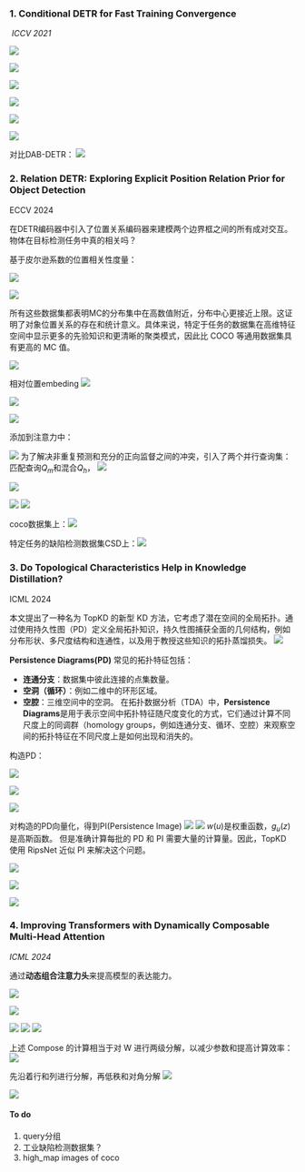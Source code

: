 ### 1. Conditional DETR for Fast Training Convergence
 *ICCV 2021*

![](https://cdn.jsdelivr.net/gh/Kled-Skaarl/Picturebed@master/notes/20241013201710.png)

![](https://cdn.jsdelivr.net/gh/Kled-Skaarl/Picturebed@master/notes/20241013201824.png)

![](https://cdn.jsdelivr.net/gh/Kled-Skaarl/Picturebed@master/notes/20241013202720.png)

![](https://cdn.jsdelivr.net/gh/Kled-Skaarl/Picturebed@master/notes/20241013202930.png)

![](https://cdn.jsdelivr.net/gh/Kled-Skaarl/Picturebed@master/notes/20241013203007.png)

![](https://cdn.jsdelivr.net/gh/Kled-Skaarl/Picturebed@master/notes/20241013203121.png)

对比DAB-DETR：
![](https://cdn.jsdelivr.net/gh/Kled-Skaarl/Picturebed@master/notes/20241013203343.png)

### 2. Relation DETR: Exploring Explicit Position Relation Prior for Object Detection
ECCV 2024

在DETR编码器中引入了位置关系编码器来建模两个边界框之间的所有成对交互。
物体在目标检测任务中真的相关吗？

基于皮尔逊系数的位置相关性度量：

![](https://cdn.jsdelivr.net/gh/Kled-Skaarl/Picturebed@master/notes/20241016200615.png)

![](https://cdn.jsdelivr.net/gh/Kled-Skaarl/Picturebed@master/notes/20241016200849.png)

所有这些数据集都表明MC的分布集中在高数值附近，分布中心更接近上限。这证明了对象位置关系的存在和统计意义。具体来说，特定于任务的数据集在高维特征空间中显示更多的先验知识和更清晰的聚类模式，因此比 COCO 等通用数据集具有更高的 MC 值。

![](https://cdn.jsdelivr.net/gh/Kled-Skaarl/Picturebed@master/notes/20241016201018.png)

相对位置embeding
![](https://cdn.jsdelivr.net/gh/Kled-Skaarl/Picturebed@master/notes/20241016201246.png)

![](https://cdn.jsdelivr.net/gh/Kled-Skaarl/Picturebed@master/notes/20241016201310.png)

![](https://cdn.jsdelivr.net/gh/Kled-Skaarl/Picturebed@master/notes/20241016201324.png)

添加到注意力中：

![](https://cdn.jsdelivr.net/gh/Kled-Skaarl/Picturebed@master/notes/20241016201556.png)
为了解决非重复预测和充分的正向监督之间的冲突，引入了两个并行查询集：匹配查询$Q_m$和混合$Q_h$，
![](https://cdn.jsdelivr.net/gh/Kled-Skaarl/Picturebed@master/notes/20241016202220.png)

![](https://cdn.jsdelivr.net/gh/Kled-Skaarl/Picturebed@master/notes/20241016202337.png)

![](https://cdn.jsdelivr.net/gh/Kled-Skaarl/Picturebed@master/notes/20241016202415.png)
![](https://cdn.jsdelivr.net/gh/Kled-Skaarl/Picturebed@master/notes/20241016202440.png)

coco数据集上：![](https://cdn.jsdelivr.net/gh/Kled-Skaarl/Picturebed@master/notes/20241016202527.png)

特定任务的缺陷检测数据集CSD上：![](https://cdn.jsdelivr.net/gh/Kled-Skaarl/Picturebed@master/notes/20241016202647.png)

### 3. Do Topological Characteristics Help in Knowledge Distillation?
ICML 2024

本文提出了一种名为 TopKD 的新型 KD 方法，它考虑了潜在空间的全局拓扑。通过使用持久性图（PD）定义全局拓扑知识，持久性图捕获全面的几何结构，例如分布形状、多尺度结构和连通性，以及用于教授这些知识的拓扑蒸馏损失。
![](https://cdn.jsdelivr.net/gh/Kled-Skaarl/Picturebed@master/notes/20241015215415.png)

**Persistence Diagrams(PD)**
常见的拓扑特征包括：
- **连通分支**：数据集中彼此连接的点集数量。
- **空洞（循环）**：例如二维中的环形区域。
- **空腔**：三维空间中的空洞。
在拓扑数据分析（TDA）中，**Persistence Diagrams**是用于表示空间中拓扑特征随尺度变化的方式，它们通过计算不同尺度上的同调群（homology groups，例如连通分支、循环、空腔）来观察空间的拓扑特征在不同尺度上是如何出现和消失的。

构造PD：

![](https://cdn.jsdelivr.net/gh/Kled-Skaarl/Picturebed@master/notes/20241015215843.png)

![](https://cdn.jsdelivr.net/gh/Kled-Skaarl/Picturebed@master/notes/20241015215951.png)

![](https://cdn.jsdelivr.net/gh/Kled-Skaarl/Picturebed@master/notes/20241015220024.png)

对构造的PD向量化，得到PI(Persistence Image)
![](https://cdn.jsdelivr.net/gh/Kled-Skaarl/Picturebed@master/notes/20241025095258.png)
![](https://cdn.jsdelivr.net/gh/Kled-Skaarl/Picturebed@master/notes/20241015220156.png)
$w(u)$是权重函数，$g_u(z)$是高斯函数。
但是准确计算每批的 PD 和 PI 需要大量的计算量。因此，TopKD 使用 RipsNet 近似 PI 来解决这个问题。

![](https://cdn.jsdelivr.net/gh/Kled-Skaarl/Picturebed@master/notes/20241015222523.png)

![](https://cdn.jsdelivr.net/gh/Kled-Skaarl/Picturebed@master/notes/20241015222459.png)

![](https://cdn.jsdelivr.net/gh/Kled-Skaarl/Picturebed@master/notes/20241015222600.png)

### 4. Improving Transformers with Dynamically Composable Multi-Head Attention
*ICML 2024*

通过**动态组合注意力头**来提高模型的表达能力。

![](https://cdn.jsdelivr.net/gh/Kled-Skaarl/Picturebed@master/notes/20241024104638.png)

![](https://cdn.jsdelivr.net/gh/Kled-Skaarl/Picturebed@master/notes/20241024104835.png)

![](https://cdn.jsdelivr.net/gh/Kled-Skaarl/Picturebed@master/notes/20241024105342.png)
![](https://cdn.jsdelivr.net/gh/Kled-Skaarl/Picturebed@master/notes/20241024105357.png)
![](https://cdn.jsdelivr.net/gh/Kled-Skaarl/Picturebed@master/notes/20241024105411.png)

上述 Compose 的计算相当于对 W 进行两级分解，以减少参数和提高计算效率：
![](https://cdn.jsdelivr.net/gh/Kled-Skaarl/Picturebed@master/notes/20241024110802.png)

先沿着行和列进行分解，再低秩和对角分解
![](https://cdn.jsdelivr.net/gh/Kled-Skaarl/Picturebed@master/notes/20241024111224.png)

![](https://cdn.jsdelivr.net/gh/Kled-Skaarl/Picturebed@master/notes/20241024111646.png)


#### To do
1. query分组
2. 工业缺陷检测数据集？
3. high_map images of coco
